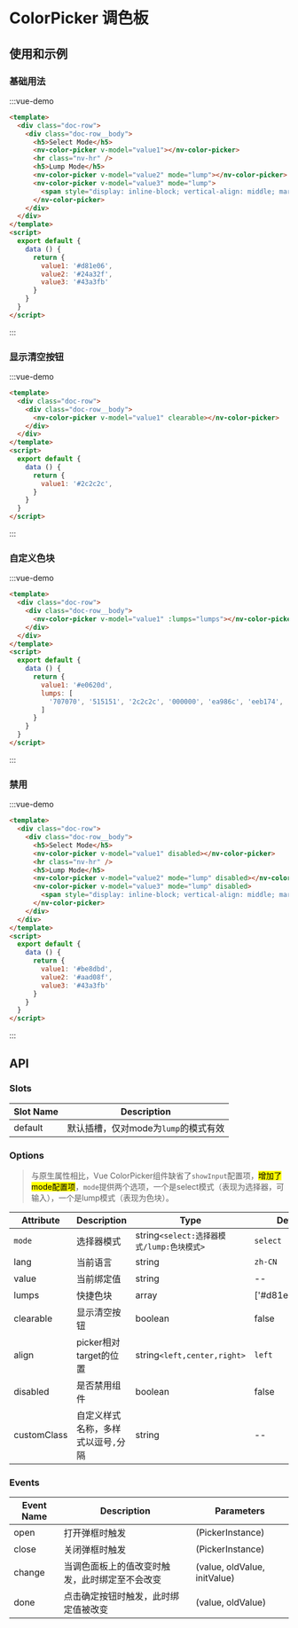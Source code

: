 # ColorPicker 调色板

## 使用和示例


### 基础用法

:::vue-demo
```html
<template>
  <div class="doc-row">
    <div class="doc-row__body">
      <h5>Select Mode</h5>
      <nv-color-picker v-model="value1"></nv-color-picker>
      <hr class="nv-hr" />
      <h5>Lump Mode</h5>
      <nv-color-picker v-model="value2" mode="lump"></nv-color-picker>
      <nv-color-picker v-model="value3" mode="lump">
        <span style="display: inline-block; vertical-align: middle; margin-left:5px;">预留插槽</span>
      </nv-color-picker>
    </div>  
  </div>
</template>  
<script>
  export default {
    data () {
      return {
        value1: '#d81e06',
        value2: '#24a32f',
        value3: '#43a3fb'
      }
    }
  }
</script>  
```
:::

### 显示清空按钮

:::vue-demo
```html
<template>
  <div class="doc-row">
    <div class="doc-row__body">
      <nv-color-picker v-model="value1" clearable></nv-color-picker>
    </div>  
  </div>
</template>  
<script>
  export default {
    data () {
      return {
        value1: '#2c2c2c',
      }
    }
  }
</script>  
```
:::


### 自定义色块

:::vue-demo
```html
<template>
  <div class="doc-row">
    <div class="doc-row__body">
      <nv-color-picker v-model="value1" :lumps="lumps"></nv-color-picker>
    </div>  
  </div>
</template>  
<script>
  export default {
    data () {
      return {
        value1: '#e0620d',
        lumps: [
          '707070', '515151', '2c2c2c', '000000', 'ea986c', 'eeb174', 'f3ca7e', 'f9f28b', 'c8db8c', 'aad08f', '87c38f', '83c6c2', '7dc5eb', '87a7d6', '8992c8', 'a686ba', 
        ]
      }
    }
  }
</script>  
```
:::


### 禁用

:::vue-demo
```html
<template>
  <div class="doc-row">
    <div class="doc-row__body">
      <h5>Select Mode</h5>
      <nv-color-picker v-model="value1" disabled></nv-color-picker>
      <hr class="nv-hr" />
      <h5>Lump Mode</h5>
      <nv-color-picker v-model="value2" mode="lump" disabled></nv-color-picker>
      <nv-color-picker v-model="value3" mode="lump" disabled>
        <span style="display: inline-block; vertical-align: middle; margin-left:5px;">预留插槽</span>
      </nv-color-picker>
    </div>  
  </div>
</template>  
<script>
  export default {
    data () {
      return {
        value1: '#be8dbd',
        value2: '#aad08f',
        value3: '#43a3fb'
      }
    }
  }
</script>  
```
:::


## API

### Slots
| Slot Name | Description |
| ----------- | ----------- | 
| default | 默认插槽，仅对mode为`lump`的模式有效 | 

 
### Options 

> 与原生属性相比，Vue ColorPicker组件缺省了`showInput`配置项，<mark>增加了mode配置项</mark>，`mode`提供两个选项，一个是select模式（表现为选择器，可输入），一个是lump模式（表现为色块）。

| Attribute   | Description | Type |  Default Values |
| ----------- | ----------- | ----------- | ----------- |
| `mode` | 选择器模式 | string`<select:选择器模式/lump:色块模式>` | `select` |
| lang | 当前语言 | string | `zh-CN`|
| value | 当前绑定值 | string | -- |
| lumps | 快捷色块 | array<color>  | ['#d81e06',...,'#d6204b'] |
| clearable | 显示清空按钮 | boolean | false |
| align | picker相对target的位置 | string`<left,center,right>` | `left` |
| disabled | 是否禁用组件 | boolean | false |
| customClass | 自定义样式名称，多样式以逗号`,`分隔 | string | -- |

### Events

| Event Name  | Description | Parameters |
| ----------- | ----------- | ----------- |
| open | 打开弹框时触发 | (PickerInstance) |
| close | 关闭弹框时触发 | (PickerInstance) |
| change | 当调色面板上的值改变时触发，此时绑定至不会改变 | (value, oldValue, initValue) |
| done | 点击确定按钮时触发，此时绑定值被改变| (value, oldValue) |